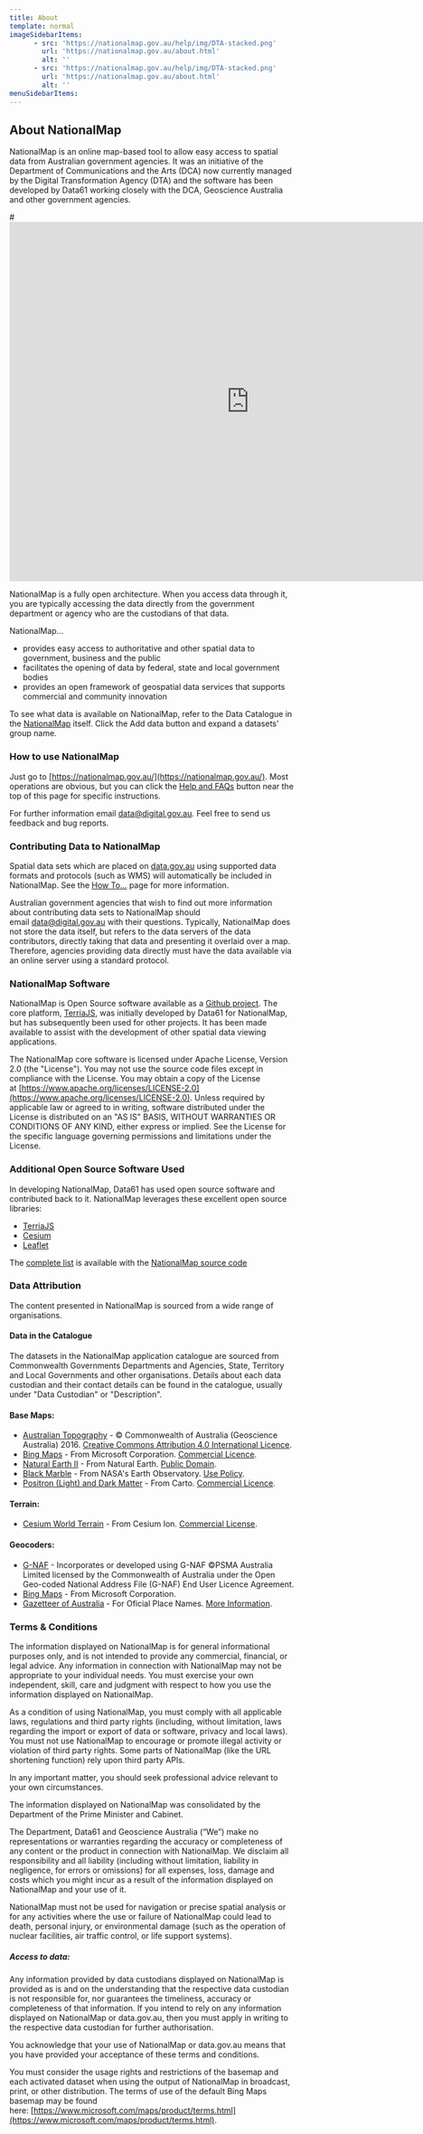 ```yaml
---
title: About
template: normal
imageSidebarItems:
      - src: 'https://nationalmap.gov.au/help/img/DTA-stacked.png'
        url: 'https://nationalmap.gov.au/about.html'
        alt: ''
      - src: 'https://nationalmap.gov.au/help/img/DTA-stacked.png'
        url: 'https://nationalmap.gov.au/about.html'
        alt: ''
menuSidebarItems:
---
```


## About NationalMap

NationalMap is an online map-based tool to allow easy access to spatial data from Australian government agencies. It was an initiative of the Department of Communications and the Arts (DCA) now currently managed by the Digital Transformation Agency (DTA) and the software has been developed by Data61 working closely with the DCA, Geoscience Australia and other government agencies.

#<iframe width="848" height="636" src="https://www.youtube.com/embed/gsEAq0x0xh4" frameborder="0" allow="accelerometer; autoplay; encrypted-media; gyroscope; picture-in-picture" allowfullscreen></iframe>

NationalMap is a fully open architecture. When you access data through it, you are typically accessing the data directly from the government department or agency who are the custodians of that data.

NationalMap...

- provides easy access to authoritative and other spatial data to government, business and the public
- facilitates the opening of data by federal, state and local government bodies
- provides an open framework of geospatial data services that supports commercial and community innovation

To see what data is available on NationalMap, refer to the Data Catalogue in the [NationalMap](https://nationalmap.gov.au/) itself. Click the Add data button and expand a datasets' group name.

### How to use NationalMap

Just go to [https://nationalmap.gov.au/](https://nationalmap.gov.au/). Most operations are obvious, but you can click the [Help and FAQs](https://nationalmap.gov.au/help/help.html) button near the top of this page for specific instructions.

For further information email [data@digital.gov.au](mailto:data@digital.gov.au). Feel free to send us feedback and bug reports.

### Contributing Data to NationalMap

Spatial data sets which are placed on [data.gov.au](https://data.gov.au/) using supported data formats and protocols (such as WMS) will automatically be included in NationalMap. See the [How To...](https://nationalmap.gov.au/help/help.html) page for more information.

Australian government agencies that wish to find out more information about contributing data sets to NationalMap should email [data@digital.gov.au](mailto:data@digital.gov.au) with their questions. Typically, NationalMap does not store the data itself, but refers to the data servers of the data contributors, directly taking that data and presenting it overlaid over a map. Therefore, agencies providing data directly must have the data available via an online server using a standard protocol.

### NationalMap Software

NationalMap is Open Source software available as a [Github project](https://github.com/TerriaJS/nationalmap). The core platform, [TerriaJS](https://github.com/TerriaJS/terriajs), was initially developed by Data61 for NationalMap, but has subsequently been used for other projects. It has been made available to assist with the development of other spatial data viewing applications.

The NationalMap core software is licensed under Apache License, Version 2.0 (the "License"). You may not use the source code files except in compliance with the License. You may obtain a copy of the License at [https://www.apache.org/licenses/LICENSE-2.0](https://www.apache.org/licenses/LICENSE-2.0). Unless required by applicable law or agreed to in writing, software distributed under the License is distributed on an "AS IS" BASIS, WITHOUT WARRANTIES OR CONDITIONS OF ANY KIND, either express or implied. See the License for the specific language governing permissions and limitations under the License.

### Additional Open Source Software Used

In developing NationalMap, Data61 has used open source software and contributed back to it. NationalMap leverages these excellent open source libraries:

- [TerriaJS](https://github.com/TerriaJS/terriajs)
- [Cesium](https://cesiumjs.org/)
- [Leaflet](https://leafletjs.com/)

The [complete list](https://github.com/TerriaJS/nationalmap/blob/master/LICENSE.md) is available with the [NationalMap source code](https://github.com/TerriaJS/nationalmap)

### Data Attribution

The content presented in NationalMap is sourced from a wide range of organisations.

#### Data in the Catalogue

The datasets in the NationalMap application catalogue are sourced from Commonwealth Governments Departments and Agencies, State, Territory and Local Governments and other organisations. Details about each data custodian and their contact details can be found in the catalogue, usually under "Data Custodian" or "Description".

#### Base Maps:

- [Australian Topography](https://data.gov.au/dataset/australian-topographic-base-map-web-mercator-wms) - © Commonwealth of Australia (Geoscience Australia) 2016. [Creative Commons Attribution 4.0 International Licence](https://creativecommons.org/licenses/by/4.0/).
- [Bing Maps](https://www.microsoft.com/en-us/maps/) - From Microsoft Corporation. [Commercial Licence](https://www.microsoft.com/en-us/maps/product).
- [Natural Earth II](https://www.naturalearthdata.com/downloads/10m-raster-data/10m-natural-earth-2/) - From Natural Earth. [Public Domain](https://www.naturalearthdata.com/about/terms-of-use/).
- [Black Marble](https://earthobservatory.nasa.gov/Features/NightLights) - From NASA's Earth Observatory. [Use Policy](https://earthobservatory.nasa.gov/image-use-policy).
- [Positron (Light) and Dark Matter](https://carto.com/location-data-services/basemaps/) - From Carto. [Commercial Licence](https://carto.com/location-data-services/basemaps/).

#### Terrain:

- [Cesium World Terrain](https://cesium.com/content/cesium-world-terrain/) - From Cesium Ion. [Commercial License](https://cesium.com/legal/terms-of-service/).

#### Geocoders:

- [G-NAF](https://data.gov.au/dataset/geocoded-national-address-file-g-naf) - Incorporates or developed using G-NAF ©PSMA Australia Limited licensed by the Commonwealth of Australia under the Open Geo-coded National Address File (G-NAF) End User Licence Agreement.
- [Bing Maps](https://www.microsoft.com/en-us/maps/) - From Microsoft Corporation.
- [Gazetteer of Australia](https://ecat.ga.gov.au/geonetwork/srv/eng/catalog.search#/metadata/e19a92fa-257c-159d-e044-00144fdd4fa6) - For Oficial Place Names. [More Information](https://s3-ap-southeast-2.amazonaws.com/fsdf.placenames/DPS/Composite+Gazetteer+DPS.pdf).

### Terms & Conditions

The information displayed on NationalMap is for general informational purposes only, and is not intended to provide any commercial, financial, or legal advice. Any information in connection with NationalMap may not be appropriate to your individual needs. You must exercise your own independent, skill, care and judgment with respect to how you use the information displayed on NationalMap.

As a condition of using NationalMap, you must comply with all applicable laws, regulations and third party rights (including, without limitation, laws regarding the import or export of data or software, privacy and local laws). You must not use NationalMap to encourage or promote illegal activity or violation of third party rights. Some parts of NationalMap (like the URL shortening function) rely upon third party APIs.

In any important matter, you should seek professional advice relevant to your own circumstances.

The information displayed on NationalMap was consolidated by the Department of the Prime Minister and Cabinet.

The Department, Data61 and Geoscience Australia (“We”) make no representations or warranties regarding the accuracy or completeness of any content or the product in connection with NationalMap. We disclaim all responsibility and all liability (including without limitation, liability in negligence, for errors or omissions) for all expenses, loss, damage and costs which you might incur as a result of the information displayed on NationalMap and your use of it.

NationalMap must not be used for navigation or precise spatial analysis or for any activities where the use or failure of NationalMap could lead to death, personal injury, or environmental damage (such as the operation of nuclear facilities, air traffic control, or life support systems).

##### Access to data:

Any information provided by data custodians displayed on NationalMap is provided as is and on the understanding that the respective data custodian is not responsible for, nor guarantees the timeliness, accuracy or completeness of that information. If you intend to rely on any information displayed on NationalMap or data.gov.au, then you must apply in writing to the respective data custodian for further authorisation.

You acknowledge that your use of NationalMap or data.gov.au means that you have provided your acceptance of these terms and conditions.

You must consider the usage rights and restrictions of the basemap and each activated dataset when using the output of NationalMap in broadcast, print, or other distribution. The terms of use of the default Bing Maps basemap may be found here: [https://www.microsoft.com/maps/product/terms.html](https://www.microsoft.com/maps/product/terms.html).

